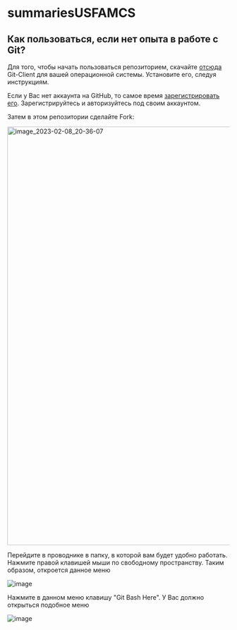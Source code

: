 # summariesUSFAMCS
## Как пользоваться, если нет опыта в работе с Git?
Для того, чтобы начать пользоваться репозиторием, скачайте [отсюда](https://git-scm.com/download) Git-Client для вашей операционной системы. Установите его, следуя инструкциям.

Если у Вас нет аккаунта на GitHub, то самое время [зарегистрировать его](https://github.com/signup?ref_cta=Sign+up&ref_loc=header+logged+out&ref_page=%2F&source=header-home). Зарегистрируйтесь и авторизуйтесь под своим аккаунтом. 

Затем в этом репозитории сделайте Fork:

<img width="949" alt="image_2023-02-08_20-36-07" src="https://user-images.githubusercontent.com/124377916/217622298-abfcbdd3-16b0-4e16-aa58-d0813d77ce0a.png">

Перейдите в проводнике в папку, в которой вам будет удобно работать. Нажмите правой клавишей мыши по свободному пространству. Таким образом, откроется данное меню 

![image](https://user-images.githubusercontent.com/124377916/217618271-ef569bfc-0e60-4071-a736-549f94be4b26.png)

Нажмите в данном меню клавишу "Git Bash Here". У Вас должно открыться подобное меню

![image](https://user-images.githubusercontent.com/124377916/217618710-460882ef-fe5e-41fb-928f-beef7f25281b.png)



